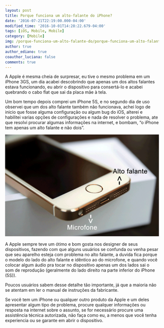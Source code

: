 ```yaml
---
layout: post
title: Porque funciona um alto-falante do iPhone?
date: '2016-07-21T22:19:00.000-04:00'
modified_time: '2016-10-01T14:28:22.679-04:00'
tags: [iOS, Mobile, Mobile]
category: [Mobile]
img: /porque-funciona-um-alto-falante-do/porque-funciona-um-alto-falante-do.jpg
author: true
author_ediano: true
coauthor_luciana: false
comments: true
---
```


A Apple é mesma cheia de surpresar, eu tive o mesmo problema em um iPhone 3GS, um dia acabei descobrindo que apenas um dos altos falantes estava funcionando, eu abrir o dispositivo para consertá-lo e acabei quebrando o cabo flat que sai da placa mãe à tela.

Um bom tempo depois comprei um iPhone 5S, e no segundo dia de uso observei que um dos alto falante também não funcionava, achei logo de inicio que fosse alguma configuração ou algum bug do iOS, alterei e habilitei varias opções de configurações e nada de resolver o problema, ate que resolvi procurar algumas informações na internet, e bombam, “o iPhone tem apenas um alto falante e não dois”.

![Microfone e alto-falante do Iphone](/img/post/porque-funciona-um-alto-falante-do/iphone-microfone-alto-falante.png)

A Apple sempre teve um ótimo e bom gosta nos designer de seus dispositivos, fazendo com que alguns usuários se confunda ou venha pesar que seu aparelho esteja com problema no alto falante, a duvida fica porque o modelo do lado do alto falante e idêntico ao do microfone, e quando você colocar algum áudio pra tocar no dispositivo apenas um dos lados sai o som de reprodução (geralmente do lado direito na parte inferior do iPhone (5S)).

Poucos usuários sabem desse detalhe tão importante, já que a maioria não se atentam em ler o manual de instruções da fabricante.

Se você tem um iPhone ou qualquer outro produto da Apple e um deles apresentar algum tipo de problema, procure qualquer informações ou resposta na internet sobre o assunto, se for necessário procure uma assistência técnica autorizada, não faça como eu, a menos que você tenha experiencia ou se garante em abrir o dispositivo.